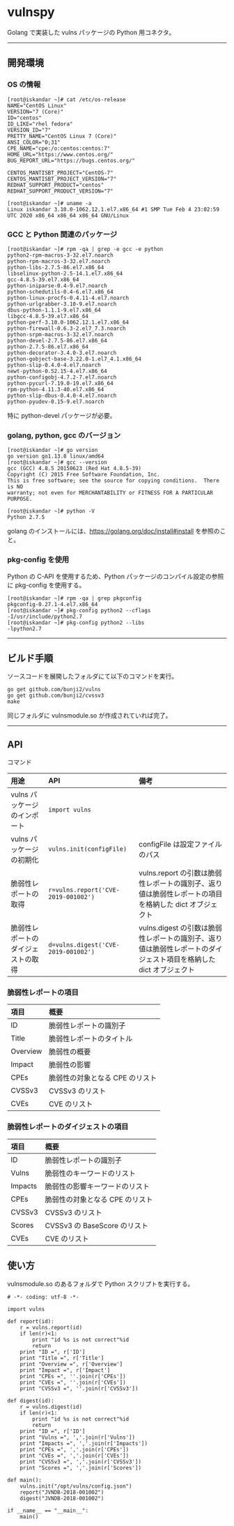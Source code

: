 # vulnspy

Golang で実装した vulns パッケージの Python 用コネクタ。

----

## 開発環境

### OS の情報

```
[root@iskandar ~]# cat /etc/os-release
NAME="CentOS Linux"
VERSION="7 (Core)"
ID="centos"
ID_LIKE="rhel fedora"
VERSION_ID="7"
PRETTY_NAME="CentOS Linux 7 (Core)"
ANSI_COLOR="0;31"
CPE_NAME="cpe:/o:centos:centos:7"
HOME_URL="https://www.centos.org/"
BUG_REPORT_URL="https://bugs.centos.org/"

CENTOS_MANTISBT_PROJECT="CentOS-7"
CENTOS_MANTISBT_PROJECT_VERSION="7"
REDHAT_SUPPORT_PRODUCT="centos"
REDHAT_SUPPORT_PRODUCT_VERSION="7"

[root@iskandar ~]# uname -a
Linux iskandar 3.10.0-1062.12.1.el7.x86_64 #1 SMP Tue Feb 4 23:02:59 UTC 2020 x86_64 x86_64 x86_64 GNU/Linux
```

### GCC と Python 関連のパッケージ

```
[root@iskandar ~]# rpm -qa | grep -e gcc -e python
python2-rpm-macros-3-32.el7.noarch
python-rpm-macros-3-32.el7.noarch
python-libs-2.7.5-86.el7.x86_64
libselinux-python-2.5-14.1.el7.x86_64
gcc-4.8.5-39.el7.x86_64
python-iniparse-0.4-9.el7.noarch
python-schedutils-0.4-6.el7.x86_64
python-linux-procfs-0.4.11-4.el7.noarch
python-urlgrabber-3.10-9.el7.noarch
dbus-python-1.1.1-9.el7.x86_64
libgcc-4.8.5-39.el7.x86_64
python-perf-3.10.0-1062.12.1.el7.x86_64
python-firewall-0.6.3-2.el7_7.3.noarch
python-srpm-macros-3-32.el7.noarch
python-devel-2.7.5-86.el7.x86_64
python-2.7.5-86.el7.x86_64
python-decorator-3.4.0-3.el7.noarch
python-gobject-base-3.22.0-1.el7_4.1.x86_64
python-slip-0.4.0-4.el7.noarch
newt-python-0.52.15-4.el7.x86_64
python-configobj-4.7.2-7.el7.noarch
python-pycurl-7.19.0-19.el7.x86_64
rpm-python-4.11.3-40.el7.x86_64
python-slip-dbus-0.4.0-4.el7.noarch
python-pyudev-0.15-9.el7.noarch
```

特に python-devel パッケージが必要。

### golang, python, gcc のバージョン

```
[root@iskandar ~]# go version
go version go1.13.8 linux/amd64
[root@iskandar ~]# gcc --version
gcc (GCC) 4.8.5 20150623 (Red Hat 4.8.5-39)
Copyright (C) 2015 Free Software Foundation, Inc.
This is free software; see the source for copying conditions.  There is NO
warranty; not even for MERCHANTABILITY or FITNESS FOR A PARTICULAR PURPOSE.

[root@iskandar ~]# python -V
Python 2.7.5
```

golang のインストールには、https://golang.org/doc/install#install を参照のこと。

### pkg-config を使用

Python の C-API を使用するため、Python パッケージのコンパイル設定の参照に pkg-config を使用する。

```
[root@iskandar ~]# rpm -qa | grep pkgconfig
pkgconfig-0.27.1-4.el7.x86_64
[root@iskandar ~]# pkg-config python2 --cflags
-I/usr/include/python2.7
[root@iskandar ~]# pkg-config python2 --libs
-lpython2.7
```

----

## ビルド手順

ソースコードを展開したフォルダにて以下のコマンドを実行。

```
go get github.com/bunji2/vulns
go get github.com/bunji2/cvssv3
make
```

同じフォルダに vulnsmodule.so が作成されていれば完了。

----

## API

コマンド

|用途|API|備考|
|:--|:--|:--|
|vulns パッケージのインポート|```import vulns```||
|vulns パッケージの初期化|```vulns.init(configFile)```|configFile は設定ファイルのパス|
|脆弱性レポートの取得|```r=vulns.report('CVE-2019-001002')```|vulns.report の引数は脆弱性レポートの識別子、返り値は脆弱性レポートの項目を格納した dict オブジェクト|
|脆弱性レポートのダイジェストの取得|```d=vulns.digest('CVE-2019-001002')```|vulns.digest の引数は脆弱性レポートの識別子、返り値は脆弱性レポートのダイジェスト項目を格納した dict オブジェクト|

### 脆弱性レポートの項目

|項目|概要|
|:--|:--|
|ID|脆弱性レポートの識別子|
|Title|脆弱性レポートのタイトル|
|Overview|脆弱性の概要|
|Impact|脆弱性の影響|
|CPEs|脆弱性の対象となる CPE のリスト|
|CVSSv3|CVSSv3 のリスト|
|CVEs|CVE のリスト|

### 脆弱性レポートのダイジェストの項目

|項目|概要|
|:--|:--|
|ID|脆弱性レポートの識別子|
|Vulns|脆弱性のキーワードのリスト|
|Impacts|脆弱性の影響キーワードのリスト|
|CPEs|脆弱性の対象となる CPE のリスト|
|CVSSv3|CVSSv3 のリスト|
|Scores|CVSSv3 の BaseScore のリスト|
|CVEs|CVE のリスト|

## 使い方

vulnsmodule.so のあるフォルダで Python スクリプトを実行する。

```
# -*- coding: utf-8 -*-

import vulns

def report(id):
    r = vulns.report(id)
    if len(r)<1:
        print "id %s is not correct"%id
        return
    print "ID =", r['ID']
    print "Title =", r['Title']
    print "Overview =", r['Overview']
    print "Impact =", r['Impact']
    print "CPEs =", ''.join(r['CPEs'])
    print "CVEs =", ''.join(r['CVEs'])
    print "CVSSv3 =", ''.join(r['CVSSv3'])

def digest(id):
    r = vulns.digest(id)
    if len(r)<1:
        print "id %s is not correct"%id
        return
    print "ID =", r['ID']
    print "Vulns =", ','.join(r['Vulns'])
    print "Impacts =", ','.join(r['Impacts'])
    print "CPEs =", ','.join(r['CPEs'])
    print "CVEs =", ','.join(r['CVEs'])
    print "CVSSv3 =", ','.join(r['CVSSv3'])
    print "Scores =", ','.join(r['Scores'])

def main():
    vulns.init("/opt/vulns/config.json")
    report("JVNDB-2018-001002")
    digest("JVNDB-2018-001002")

if __name__ == "__main__":
    main()
```